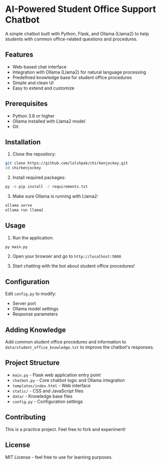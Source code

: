 # AI-Powered Student Office Support Chatbot

A simple chatbot built with Python, Flask, and Ollama (Llama2) to help students with common office-related questions and procedures.

## Features

- Web-based chat interface
- Integration with Ollama (Llama2) for natural language processing
- Predefined knowledge base for student office procedures
- Simple and clean UI
- Easy to extend and customize

## Prerequisites

- Python 3.8 or higher
- Ollama installed with Llama2 model
- Git

## Installation

1. Clone the repository:
```bash
git clone https://github.com/lolshpak/chirkenjockey.git
cd chirkenjockey
```

2. Install required packages:
```bash
py -m pip install -r requirements.txt
```

3. Make sure Ollama is running with Llama2:
```bash
ollama serve
ollama run llama2
```

## Usage

1. Run the application:
```bash
py main.py
```

2. Open your browser and go to `http://localhost:5000`

3. Start chatting with the bot about student office procedures!

## Configuration

Edit `config.py` to modify:
- Server port
- Ollama model settings
- Response parameters

## Adding Knowledge

Add common student office procedures and information to `data/student_office_knowledge.txt` to improve the chatbot's responses.

## Project Structure

- `main.py` - Flask web application entry point
- `chatbot.py` - Core chatbot logic and Ollama integration
- `templates/index.html` - Web interface
- `static/` - CSS and JavaScript files
- `data/` - Knowledge base files
- `config.py` - Configuration settings

## Contributing

This is a practice project. Feel free to fork and experiment!

## License

MIT License - feel free to use for learning purposes.
